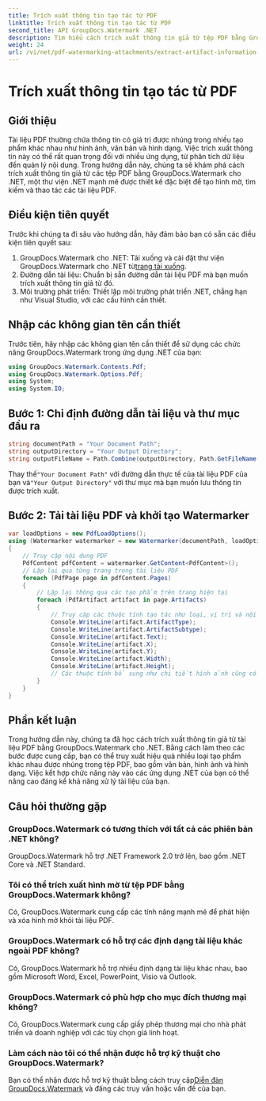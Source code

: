 ```yaml
---
title: Trích xuất thông tin tạo tác từ PDF
linktitle: Trích xuất thông tin tạo tác từ PDF
second_title: API GroupDocs.Watermark .NET
description: Tìm hiểu cách trích xuất thông tin giả từ tệp PDF bằng GroupDocs.Watermark cho .NET. Nâng cao khả năng xử lý tài liệu của bạn.
weight: 24
url: /vi/net/pdf-watermarking-attachments/extract-artifact-information-pdf/
---
```


# Trích xuất thông tin tạo tác từ PDF

## Giới thiệu
Tài liệu PDF thường chứa thông tin có giá trị được nhúng trong nhiều tạo phẩm khác nhau như hình ảnh, văn bản và hình dạng. Việc trích xuất thông tin này có thể rất quan trọng đối với nhiều ứng dụng, từ phân tích dữ liệu đến quản lý nội dung. Trong hướng dẫn này, chúng ta sẽ khám phá cách trích xuất thông tin giả từ các tệp PDF bằng GroupDocs.Watermark cho .NET, một thư viện .NET mạnh mẽ được thiết kế đặc biệt để tạo hình mờ, tìm kiếm và thao tác các tài liệu PDF.
## Điều kiện tiên quyết
Trước khi chúng ta đi sâu vào hướng dẫn, hãy đảm bảo bạn có sẵn các điều kiện tiên quyết sau:
1.  GroupDocs.Watermark cho .NET: Tải xuống và cài đặt thư viện GroupDocs.Watermark cho .NET từ[trang tải xuống](https://releases.groupdocs.com/Watermark/net/).
2. Đường dẫn tài liệu: Chuẩn bị sẵn đường dẫn tài liệu PDF mà bạn muốn trích xuất thông tin giả từ đó.
3. Môi trường phát triển: Thiết lập môi trường phát triển .NET, chẳng hạn như Visual Studio, với các cấu hình cần thiết.

## Nhập các không gian tên cần thiết
Trước tiên, hãy nhập các không gian tên cần thiết để sử dụng các chức năng GroupDocs.Watermark trong ứng dụng .NET của bạn:
```csharp
using GroupDocs.Watermark.Contents.Pdf;
using GroupDocs.Watermark.Options.Pdf;
using System;
using System.IO;
```
## Bước 1: Chỉ định đường dẫn tài liệu và thư mục đầu ra
```csharp
string documentPath = "Your Document Path";
string outputDirectory = "Your Output Directory";
string outputFileName = Path.Combine(outputDirectory, Path.GetFileName(documentPath));
```
 Thay thế`"Your Document Path"` với đường dẫn thực tế của tài liệu PDF của bạn và`"Your Output Directory"` với thư mục mà bạn muốn lưu thông tin được trích xuất.
## Bước 2: Tải tài liệu PDF và khởi tạo Watermarker
```csharp
var loadOptions = new PdfLoadOptions();
using (Watermarker watermarker = new Watermarker(documentPath, loadOptions))
{
    // Truy cập nội dung PDF
    PdfContent pdfContent = watermarker.GetContent<PdfContent>();
    // Lặp lại qua từng trang trong tài liệu PDF
    foreach (PdfPage page in pdfContent.Pages)
    {
        // Lặp lại thông qua các tạo phẩm trên trang hiện tại
        foreach (PdfArtifact artifact in page.Artifacts)
        {
            // Truy cập các thuộc tính tạo tác như loại, vị trí và nội dung
            Console.WriteLine(artifact.ArtifactType);
            Console.WriteLine(artifact.ArtifactSubtype);
            Console.WriteLine(artifact.Text);
            Console.WriteLine(artifact.X);
            Console.WriteLine(artifact.Y);
            Console.WriteLine(artifact.Width);
            Console.WriteLine(artifact.Height);
            // Các thuộc tính bổ sung như chi tiết hình ảnh cũng có thể được truy cập nếu có
        }
    }
}
```

## Phần kết luận
Trong hướng dẫn này, chúng ta đã học cách trích xuất thông tin giả từ tài liệu PDF bằng GroupDocs.Watermark cho .NET. Bằng cách làm theo các bước được cung cấp, bạn có thể truy xuất hiệu quả nhiều loại tạo phẩm khác nhau được nhúng trong tệp PDF, bao gồm văn bản, hình ảnh và hình dạng. Việc kết hợp chức năng này vào các ứng dụng .NET của bạn có thể nâng cao đáng kể khả năng xử lý tài liệu của bạn.
## Câu hỏi thường gặp
### GroupDocs.Watermark có tương thích với tất cả các phiên bản .NET không?
GroupDocs.Watermark hỗ trợ .NET Framework 2.0 trở lên, bao gồm .NET Core và .NET Standard.
### Tôi có thể trích xuất hình mờ từ tệp PDF bằng GroupDocs.Watermark không?
Có, GroupDocs.Watermark cung cấp các tính năng mạnh mẽ để phát hiện và xóa hình mờ khỏi tài liệu PDF.
### GroupDocs.Watermark có hỗ trợ các định dạng tài liệu khác ngoài PDF không?
Có, GroupDocs.Watermark hỗ trợ nhiều định dạng tài liệu khác nhau, bao gồm Microsoft Word, Excel, PowerPoint, Visio và Outlook.
### GroupDocs.Watermark có phù hợp cho mục đích thương mại không?
Có, GroupDocs.Watermark cung cấp giấy phép thương mại cho nhà phát triển và doanh nghiệp với các tùy chọn giá linh hoạt.
### Làm cách nào tôi có thể nhận được hỗ trợ kỹ thuật cho GroupDocs.Watermark?
 Bạn có thể nhận được hỗ trợ kỹ thuật bằng cách truy cập[Diễn đàn GroupDocs.Watermark](https://forum.groupdocs.com/c/watermark/19) và đăng các truy vấn hoặc vấn đề của bạn.